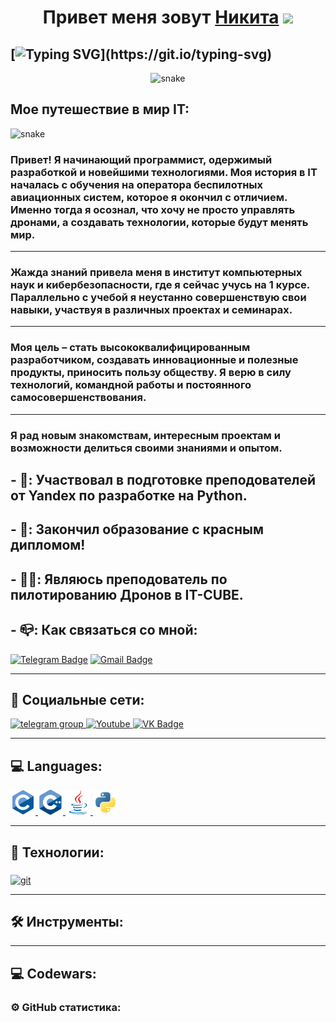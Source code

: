 <h1 align="center">Привет меня зовут <a href="https://daniilshat.ru/" target="_blank">Никита</a> 
<img src="https://github.com/blackcater/blackcater/raw/main/images/Hi.gif" height="32"/></h1>
<h3 align="center"></h3>

[![Typing SVG](https://readme-typing-svg.demolab.com?font=Fira+Code&weight=500&size=30&pause=1000&color=36AFF7&random=false&width=850&height=80&lines=%D0%9F%D1%80%D0%BE%D0%B3%D1%80%D0%B0%D0%BC%D0%BC%D0%B8%D1%80%D1%83%D1%8E+%D0%B1%D1%83%D0%B4%D1%83%D1%89%D0%B5%D0%B5%2C+%D0%B2%D0%B4%D0%BE%D1%85%D0%BD%D0%BE%D0%B2%D0%BB%D1%8F%D1%8E%D1%81%D1%8C+%D0%BD%D0%B0%D1%81%D1%82%D0%BE%D1%8F%D1%89%D0%B8%D0%BC!)](https://git.io/typing-svg)
---
<p align="center">
 <img width="900" src="assets/github-snake.svg" alt="snake"/>
</p>

## Мое путешествие в мир IT:
<p align="centr"> 
 <img width="20" src="assets/mario.game.svg" alt="snake"/>
</p>

### Привет! Я начинающий программист, одержимый разработкой и новейшими      технологиями. Моя история в IT началась с обучения на оператора беспилотных авиационных систем, которое я окончил с отличием. Именно тогда я осознал, что хочу не просто управлять дронами, а создавать технологии, которые будут менять мир.
---
### Жажда знаний привела меня в институт компьютерных наук и кибербезопасности, где я сейчас учусь на 1 курсе. Параллельно с учебой я неустанно совершенствую свои навыки, участвуя в различных проектах и семинарах.
---
### Моя цель – стать высококвалифицированным разработчиком, создавать инновационные и полезные продукты, приносить пользу обществу. Я верю в силу технологий, командной работы и постоянного самосовершенствования.
---
### Я рад новым знакомствам, интересным проектам и возможности делиться своими знаниями и опытом.

## - 🥇: Участвовал в подготовке преподователей от Yandex по разработке на Python.

## - 📕: Закончил образование с красным дипломом!

## - 👨‍🏫: Являюсь преподователь по пилотированию Дронов в IT-CUBE.

## - 📪: Как связаться со мной: 
[![Telegram Badge](https://img.shields.io/badge/-Kulikov-blue?style=flat&logo=Telegram&logoColor=white)](https://jedi_Anakin) [![Gmail Badge](https://img.shields.io/badge/-Gmail-orange?style=flat&logo=Gmail&logoColor=white)](mailto:elspiderman2307@gmail.com)

---

## 🤝 Социальные сети:
  <div id="badges">
    </a>
    <a href="https://t.me/elderly_user" target="_blank">
      <img src="https://cdn-icons-png.flaticon.com/512/2111/2111646.png" width="40" height="40" alt="telegram group" />
    </a>
    <a href="https://www.youtube.com/channel/UCgzEV5bmio3vDqzYf0mN0UQ" target="_blank">
      <img src="https://cdn-icons-png.flaticon.com/512/3670/3670147.png" width="40" height="40" alt="Youtube"/>
    </a>
    <a href="https://vk.com/jedianakin" target="_blank">
      <img src="https://cdn-icons-png.flaticon.com/512/145/145813.png" width="40" height="40" alt="VK Badge"/>
    </a>
 </div> 
  

---

## 💻 Languages:

<p align="left"> <a href="https://www.cprogramming.com/" target="_blank" rel="noreferrer"> <img src="https://raw.githubusercontent.com/devicons/devicon/master/icons/c/c-original.svg" alt="c" width="40" height="40"/> 
</a> <a href="https://www.w3schools.com/cpp/" target="_blank" rel="noreferrer"> <img src="https://raw.githubusercontent.com/devicons/devicon/master/icons/cplusplus/cplusplus-original.svg" alt="cplusplus" width="40" height="40"/> </a> <a href="https://www.java.com" target="_blank" rel="noreferrer"> <img src="https://raw.githubusercontent.com/devicons/devicon/master/icons/java/java-original.svg" alt="java" width="40" height="40"/> 
</a> <a href="https://www.python.org" target="_blank" rel="noreferrer"> <img src="https://raw.githubusercontent.com/devicons/devicon/master/icons/python/python-original.svg" alt="python" width="40" height="40"/> </a> </p>

---
## 💎 Технологии:
<h3 align="left"></h3>
</a> <a href="https://git-scm.com/" target="_blank" rel="noreferrer"> <img src="https://www.vectorlogo.zone/logos/git-scm/git-scm-icon.svg" alt="git" width="40" height="40"/></a>

---
## 🛠 Инструменты:

---

<!-- ## 💻 Пройденные курсы:

| Курсы                                                           | Дата              |
| ----------------------------------------------------------------| :---------------: |
| netology.ru/Старт в программировании                            | 02/2022 - 03/2022 |
| stepik.org/Основы программирования на C. Задачи.                | 02/2022 - 03/2022 |
| netology.ru/Основы верстки сайта                                | 02/2022 - 03/2022 |
| netology.ru/Первые шаги в JavaScript: создаём сайт и приложение | 02/2022 - 03/2022 |
| stepik.org/Веб-разработка для начинающих: HTML и CSS            | 02/2022 - 03/2022 |
| stepik.org/JavaScript для начинающих                            | 01/2023 - 01/2023 |
| stepik.org/Web-технологии: начальный уровень                    | 01/2023 - 01/2023 |
| practicum.yandex/Факультет Веб разработки                       | 05/2022 - xx/2023 |

--- -->

## 💻 Codewars:



### ⚙️ GitHub статистика:

 
